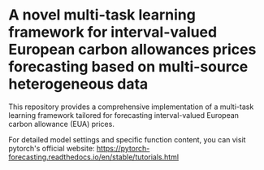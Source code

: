 # A novel multi-task learning framework for interval-valued European carbon allowances prices forecasting based on multi-source heterogeneous data
This repository provides a comprehensive implementation of a multi-task learning framework tailored for forecasting interval-valued European carbon allowance (EUA) prices.

For detailed model settings and specific function content, you can visit pytorch's official website: https://pytorch-forecasting.readthedocs.io/en/stable/tutorials.html

